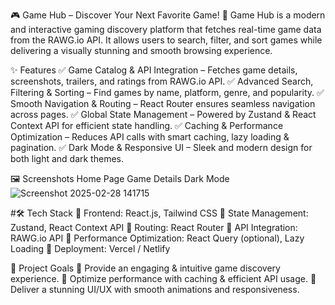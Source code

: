🎮 Game Hub – Discover Your Next Favorite Game!
🚀 Game Hub is a modern and interactive gaming discovery platform that fetches real-time game data from the RAWG.io API. It allows users to search, filter, and sort games while delivering a visually stunning and smooth browsing experience.

✨ Features
✅ Game Catalog & API Integration – Fetches game details, screenshots, trailers, and ratings from RAWG.io API.
✅ Advanced Search, Filtering & Sorting – Find games by name, platform, genre, and popularity.
✅ Smooth Navigation & Routing – React Router ensures seamless navigation across pages.
✅ Global State Management – Powered by Zustand & React Context API for efficient state handling.
✅ Caching & Performance Optimization – Reduces API calls with smart caching, lazy loading & pagination.
✅ Dark Mode & Responsive UI – Sleek and modern design for both light and dark themes.

🖼 Screenshots
Home Page	Game Details	Dark Mode
![Screenshot 2025-02-28 141715](https://github.com/user-attachments/assets/90e762ef-c2b0-4948-819d-7454461709c9)


#🛠 Tech Stack
🔹 Frontend: React.js, Tailwind CSS
🔹 State Management: Zustand, React Context API
🔹 Routing: React Router
🔹 API Integration: RAWG.io API
🔹 Performance Optimization: React Query (optional), Lazy Loading
🔹 Deployment: Vercel / Netlify

🎯 Project Goals
🎯 Provide an engaging & intuitive game discovery experience.
🎯 Optimize performance with caching & efficient API usage.
🎯 Deliver a stunning UI/UX with smooth animations and responsiveness.
